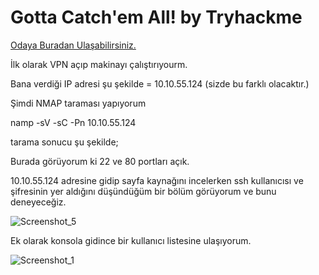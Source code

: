 # Gotta Catch'em All! by Tryhackme
<a href="https://tryhackme.com/room/pokemon" rel="nofollow">Odaya Buradan Ulaşabilirsiniz.</a> 

İlk olarak VPN açıp makinayı çalıştırıyourm.

Bana verdiği IP adresi şu şekilde = 10.10.55.124 (sizde bu farklı olacaktır.)

Şimdi NMAP taraması yapıyorum

namp -sV -sC -Pn  10.10.55.124

tarama sonucu şu şekilde;

Burada görüyorum ki 22 ve 80 portları açık. 

10.10.55.124 adresine gidip sayfa kaynağını incelerken ssh kullanıcısı ve şifresinin yer aldığını düşündüğüm bir bölüm görüyorum ve bunu deneyeceğiz.

![Screenshot_5](https://user-images.githubusercontent.com/34964480/90057418-0b1a8700-dce9-11ea-9ab0-79b04bb60e47.png)


Ek olarak konsola gidince bir kullanıcı listesine ulaşıyorum.


![Screenshot_1](https://user-images.githubusercontent.com/34964480/90057604-4cab3200-dce9-11ea-9741-5cc72b3523f3.png)

